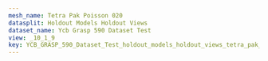 ```yaml
---
mesh_name: Tetra Pak Poisson 020
datasplit: Holdout Models Holdout Views
dataset_name: Ycb Grasp 590 Dataset Test
view: _10_1_9
key: YCB_GRASP_590_Dataset_Test_holdout_models_holdout_views_tetra_pak_poisson_020__10_1_9
---
```


